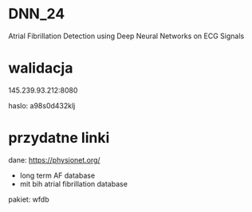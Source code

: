 # DNN_24
 Atrial Fibrillation Detection using Deep Neural Networks on ECG Signals

# walidacja
145.239.93.212:8080

haslo: a98s0d432klj

# przydatne linki
dane: https://physionet.org/

- long term AF database
- mit bih atrial fibrillation database

pakiet: wfdb
